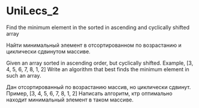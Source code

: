 # UniLecs_2
Find the minimum element in the sorted in ascending and cyclically shifted array

Найти минимальный элемент в отсортированном по возрастанию и циклически сдвинутом массиве.

Given an array sorted in ascending order, but cyclically shifted.
Example, [3, 4, 5, 6, 7, 8, 1, 2]
Write an algorithm that best finds the minimum element in such an array.

Дан отсортированный по возрастанию массив, но циклически сдвинут.
Пример, [3, 4, 5, 6, 7, 8, 1, 2]
Написать алгоритм, ктр оптимально находит минимальный элемент в таком массиве.
